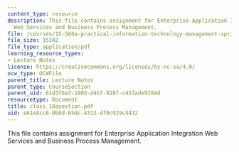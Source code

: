 ```yaml
---
content_type: resource
description: This file contains assignment for Enterprise Application Integration
  Web Services and Business Process Management.
file: /courses/15-568a-practical-information-technology-management-spring-2005/e61e8cc60b0db5dc4313df0c919c4432_class_18question.pdf
file_size: 15242
file_type: application/pdf
learning_resource_types:
- Lecture Notes
license: https://creativecommons.org/licenses/by-nc-sa/4.0/
ocw_type: OCWFile
parent_title: Lecture Notes
parent_type: CourseSection
parent_uid: 61d3f6a3-1803-d4b7-818f-c457ade9284d
resourcetype: Document
title: class_18question.pdf
uid: e61e8cc6-0b0d-b5dc-4313-df0c919c4432
---
```

This file contains assignment for Enterprise Application Integration Web Services and Business Process Management.